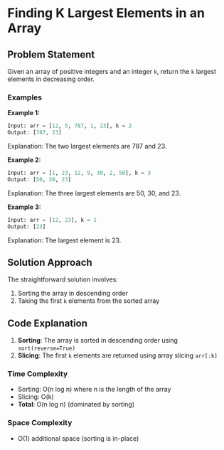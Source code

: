 # Finding K Largest Elements in an Array

## Problem Statement

Given an array of positive integers and an integer `k`, return the `k` largest elements in decreasing order.

### Examples

**Example 1:**
```python
Input: arr = [12, 5, 787, 1, 23], k = 2
Output: [787, 23]
```
Explanation: The two largest elements are 787 and 23.

**Example 2:**
```python
Input: arr = [1, 23, 12, 9, 30, 2, 50], k = 3
Output: [50, 30, 23]
```
Explanation: The three largest elements are 50, 30, and 23.

**Example 3:**
```python
Input: arr = [12, 23], k = 1
Output: [23]
```
Explanation: The largest element is 23.

## Solution Approach

The straightforward solution involves:
1. Sorting the array in descending order
2. Taking the first `k` elements from the sorted array

## Code Explanation

1. **Sorting**: The array is sorted in descending order using `sort(reverse=True)`
2. **Slicing**: The first `k` elements are returned using array slicing `arr[:k]`

### Time Complexity
- Sorting: O(n log n) where n is the length of the array
- Slicing: O(k)
- **Total**: O(n log n) (dominated by sorting)

### Space Complexity
- O(1) additional space (sorting is in-place)

